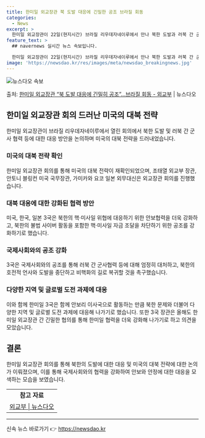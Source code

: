 ```yaml
---
title: 한미일 외교장관 북 도발 대응에 긴밀한 공조 브라질 회동
categories:
  - News
excerpt: >
  한미일 외교장관이 22일(현지시간) 브라질 리우데자네이루에서 만나 북한 도발과 러북 간 군사협력 등에 대한 …
feature_text: >
  ## navernews 실시간 뉴스 속보입니다.

  한미일 외교장관이 22일(현지시간) 브라질 리우데자네이루에서 만나 북한 도발과 러북 간 군사협력 등에 대한 …
image: 'https://newsdao.kr/res/images/meta/newsdao_breakingnews.jpg'
---
```


![뉴스다오 속보](https://newsdao.kr/res/images/meta/newsdao_breakingnews.jpg)

<p>출처: <a href="https://newsdao.kr/3227" rel="dofollow">한미일 외교장관 “북 도발 대응에 긴밀히 공조”…브라질 회동 - 외교부</a> | 뉴스다오</p>

<h2 data-ke-size="size26">한미일 외교장관 회의 드러난 미국의 대북 전략</h2>
<p data-ke-size="size16">한미일 외교장관이 브라질 리우데자네이루에서 열린 회의에서 북한 도발 및 러북 간 군사 협력 등에 대한 대응 방안을 논의하며 미국의 대북 전략을 드러내었습니다.</p>

<h3><b>미국의 대북 전략 확인</b></h3>
<p data-ke-size="size16">한미일 외교장관 회의를 통해 미국의 대북 전략이 재확인되었으며, 조태열 외교부 장관, 안토니 블링컨 미국 국무장관, 가미카와 요코 일본 외무대신은 외교장관 회의를 진행했습니다.</p>

<h3><b>대북 대응에 대한 강화된 협력 방안</b></h3>
<p data-ke-size="size16">미국, 한국, 일본 3국은 북한의 핵·미사일 위협에 대응하기 위한 안보협력을 더욱 강화하고, 북한의 불법 사이버 활동을 포함한 핵·미사일 자금 조달을 차단하기 위한 공조를 강화하기로 했습니다.</p>

<h3><b>국제사회와의 공조 강화</b></h3>
<p data-ke-size="size16">3국은 국제사회와의 공조를 통해 러북 간 군사협력 등에 대해 엄정히 대처하고, 북한의 호전적 언사와 도발을 중단하고 비핵화의 길로 복귀할 것을 촉구했습니다.</p>

<h3><b>다양한 지역 및 글로벌 도전 과제에 대응</b></h3>
<p data-ke-size="size16">이와 함께 한미일 3국은 함께 안보리 이사국으로 활동하는 만큼 북한 문제와 더불어 다양한 지역 및 글로벌 도전 과제에 대응해 나가기로 했습니다. 또한 3국 장관은 올해도 한미일 외교장관 간 긴밀한 협의를 통해 한미일 협력을 더욱 강화해 나가기로 하고 의견을 모았습니다.</p>

<h2 data-ke-size="size26">결론</h2>
<p data-ke-size="size16">한미일 외교장관 회의를 통해 북한의 도발에 대한 대응 및 미국의 대북 전략에 대한 논의가 이뤄졌으며, 이를 통해 국제사회와의 협력을 강화하여 안보와 안정에 대한 대응을 모색하는 모습을 보였습니다.</p>

<table>
  <tr>
    <td style="text-align: center; height: 17px;"><b>참고 자료</b></td>
  </tr>
  <tr>
    <td style="text-align: center; height: 17px;"><a href="https://newsdao.kr/3227">외교부 | 뉴스다오</a></td>
  </tr>
</table>
   
<hr> 

신속 뉴스 바로가기 👉 <a href="https://newsdao.kr" rel="dofollow">https://newsdao.kr</a>


